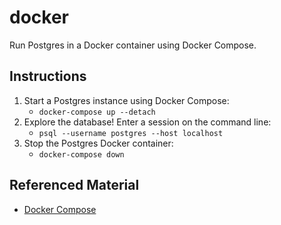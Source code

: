 # docker

Run Postgres in a Docker container using Docker Compose.

## Instructions

1. Start a Postgres instance using Docker Compose:
    * `docker-compose up --detach`
1. Explore the database! Enter a session on the command line:
    * `psql --username postgres --host localhost`
1. Stop the Postgres Docker container:
    * `docker-compose down`

## Referenced Material

* [Docker Compose](https://docs.docker.com/compose/)
